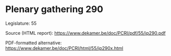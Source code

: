 # Plenary gathering 290

Legislature: 55

Source (HTML report): https://www.dekamer.be/doc/PCRI/pdf/55/ip290.pdf

PDF-formatted alternative: https://www.dekamer.be/doc/PCRI/html/55/ip290x.html

